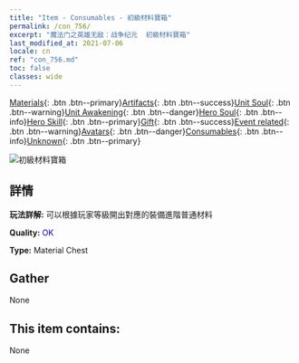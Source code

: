 ```yaml
---
title: "Item - Consumables - 初級材料寶箱"
permalink: /con_756/
excerpt: "魔法门之英雄无敌：战争纪元  初級材料寶箱"
last_modified_at: 2021-07-06
locale: cn
ref: "con_756.md"
toc: false
classes: wide
---
```

 [Materials](/ItemsCN/){: .btn .btn--primary}[Artifacts](/ItemsCN/Artifacts/){: .btn .btn--success}[Unit Soul](/ItemsCN/UnitSoul/){: .btn .btn--warning}[Unit Awakening](/ItemsCN/UnitAwakening/){: .btn .btn--danger}[Hero Soul](/ItemsCN/HeroSoul/){: .btn .btn--info}[Hero Skill](/ItemsCN/HeroSkill/){: .btn .btn--primary}[Gift](/ItemsCN/Gift/){: .btn .btn--success}[Event related](/ItemsCN/Events/){: .btn .btn--warning}[Avatars](/ItemsCN/Avatars/){: .btn .btn--danger}[Consumables](/ItemsCN/Consumables/){: .btn .btn--info}[Unknown](/ItemsCN/Unknown/){: .btn .btn--primary}

 ![初級材料寶箱](/images/t/i_304002.png)

## 詳情
 **玩法詳解:** 可以根據玩家等級開出對應的裝備進階普通材料

 **Quality:** <span style="color: #0000CD">OK</span>

 **Type:** Material Chest

## Gather

  None

## This item contains:

  None

